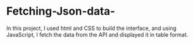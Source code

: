 # Fetching-Json-data-
In this project, I used html and CSS to build the interface, and using JavaScript, I fetch the data from the API and displayed it in table format.
